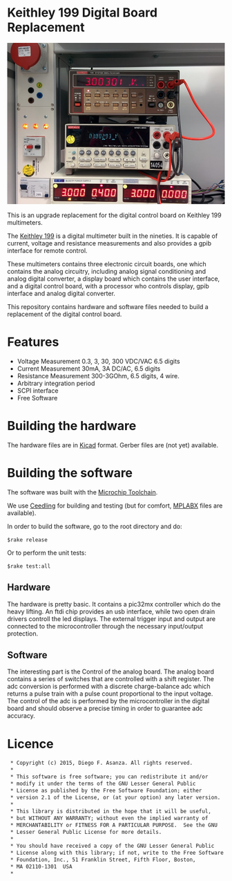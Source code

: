 # Keithley 199 Digital Board Replacement

![alt tag](doc/img/K199.jpg)

This is an upgrade replacement for the digital control board on Keithley 199 multimeters.

The [Keithley 199](doc/k199_op_maint.pdf) is a digital multimeter built in the nineties. It is capable of current, voltage and resistance measurements and also provides a gpib interface for remote control.

These multimeters contains three electronic circuit boards, one which contains the analog circuitry, including analog signal conditioning and analog digital converter, a display board which contains the user interface, and a digital control board, with a processor who controls display, gpib interface and analog digital converter.

This repository contains hardware and software files needed to build a replacement of the digital control board.

# Features
- Voltage Measurement 0.3, 3, 30, 300 VDC/VAC 6.5 digits
- Current Measurement 30mA, 3A DC/AC,  6.5 digits
- Resistance Measurement 300-3GOhm, 6.5 digits, 4 wire.
- Arbitrary integration period
- SCPI interface
- Free Software



# Building the hardware 

The hardware files are in [Kicad](http://kicad-pcb.org/) format. Gerber files are (not yet) available.

# Building the software

The software was built with the [Microchip Toolchain](http://www.microchip.com/mplab/compilers). 

We use [Ceedling](http://www.throwtheswitch.org/ceedling/) for building and testing (but for comfort, [MPLABX](http://www.microchip.com/mplab/mplab-x-ide) files are available). 

In order to build the software, go to the root directory and do:

```
$rake release

```
Or to perform the unit tests:
```
$rake test:all
```


## Hardware

The hardware is pretty basic. It contains a pic32mx controller which do the heavy lifting. An ftdi chip provides an usb interface, while two open drain drivers controll the led displays. The external trigger input and output are connected to the microcontroller through the necessary input/output protection.

## Software 

The interesting part is the Control of the analog board. The analog board contains a series of switches that are controlled with a shift register. The adc conversion is performed with a discrete charge-balance adc which returns a pulse train with a pulse count proportional to the input voltage. The control of the adc is performed by the microcontroller in the digital board and should observe a precise timing in order to guarantee adc accuracy.


# Licence

```
 * Copyright (c) 2015, Diego F. Asanza. All rights reserved.
 *
 * This software is free software; you can redistribute it and/or
 * modify it under the terms of the GNU Lesser General Public
 * License as published by the Free Software Foundation; either
 * version 2.1 of the License, or (at your option) any later version.
 *
 * This library is distributed in the hope that it will be useful,
 * but WITHOUT ANY WARRANTY; without even the implied warranty of
 * MERCHANTABILITY or FITNESS FOR A PARTICULAR PURPOSE.  See the GNU
 * Lesser General Public License for more details.
 *
 * You should have received a copy of the GNU Lesser General Public
 * License along with this library; if not, write to the Free Software
 * Foundation, Inc., 51 Franklin Street, Fifth Floor, Boston,
 * MA 02110-1301  USA
 *
 ```